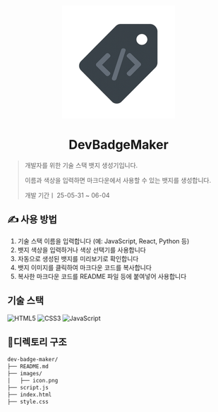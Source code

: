 <div align="center"><img src="images/icon.png" width="256" alt=""/></div>

# <div align="center"> DevBadgeMaker </div>

> 개발자를 위한 기술 스택 뱃지 생성기입니다.
>
> 이름과 색상을 입력하면 마크다운에서 사용할 수 있는 뱃지를 생성합니다.
>
> 개발 기간ㅣ 25-05-31 ~ 06-04

## ✍️ 사용 방법

1. 기술 스택 이름을 입력합니다 (예: JavaScript, React, Python 등)
2. 뱃지 색상을 입력하거나 색상 선택기를 사용합니다
3. 자동으로 생성된 뱃지를 미리보기로 확인합니다
4. 뱃지 이미지를 클릭하여 마크다운 코드를 복사합니다
5. 복사한 마크다운 코드를 README 파일 등에 붙여넣어 사용합니다

## 기술 스택

![HTML5](https://img.shields.io/badge/HTML5-E34F26?style=for-the-badge&logo=html5&logoColor=ffffff)
![CSS3](https://img.shields.io/badge/CSS3-1572B6?style=for-the-badge&logo=css3&logoColor=ffffff)
![JavaScript](https://img.shields.io/badge/JavaScript-F7DF1E?style=for-the-badge&logo=javascript&logoColor=333333)

## 📂디렉토리 구조

```
dev-badge-maker/
├── README.md
├── images/
│   ├── icon.png
├── script.js
├── index.html
├── style.css
```
